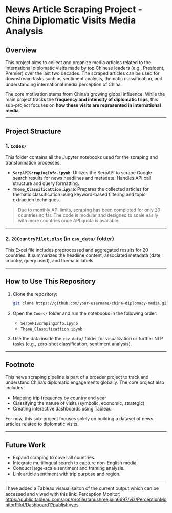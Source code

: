 # News Article Scraping Project - China Diplomatic Visits Media Analysis

## Overview

This project aims to collect and organize media articles related to the international diplomatic visits made by top Chinese leaders (e.g., President, Premier) over the last two decades. The scraped articles can be used for downstream tasks such as sentiment analysis, thematic classification, and understanding international media perception of China.

The core motivation stems from China’s growing global influence. While the main project tracks the **frequency and intensity of diplomatic trips**, this sub-project focuses on **how these visits are represented in international media**.

---

## Project Structure

### 1. `Codes/`

This folder contains all the Jupyter notebooks used for the scraping and transformation processes:

* **`SerpAPIScrapingInfo.ipynb`**: Utilizes the SerpAPI to scrape Google search results for news headlines and metadata. Handles API call structure and query formatting.
* **`Theme_Classificattion.ipynb`**: Prepares the collected articles for thematic classification using keyword-based filtering and topic extraction techniques.

>  Due to monthly API limits, scraping has been completed for only 20 countries so far. The code is modular and designed to scale easily with more countries once API quota is available.

---

### 2. `20CountryPilot.xlsx` (in `csv_data/` folder)

This Excel file includes preprocessed and aggregated results for 20 countries. It summarizes the headline content, associated metadata (date, country, query used), and thematic labels.

---

## How to Use This Repository

1. Clone the repository:

   ```bash
   git clone https://github.com/your-username/china-diplomacy-media.git
   ```

2. Open the `Codes/` folder and run the notebooks in the following order:

   * `SerpAPIScrapingInfo.ipynb`
   * `Theme_Classificattion.ipynb`

3. Use the data inside the `csv_data/` folder for visualization or further NLP tasks (e.g., zero-shot classification, sentiment analysis).

---

## Footnote

This news scraping pipeline is part of a broader project to track and understand China’s diplomatic engagements globally. The core project also includes:

* Mapping trip frequency by country and year
* Classifying the nature of visits (symbolic, economic, strategic)
* Creating interactive dashboards using Tableau

For now, this sub-project focuses solely on building a dataset of news articles related to diplomatic visits.

---

## Future Work

* Expand scraping to cover all countries.
* Integrate multilingual search to capture non-English media.
* Conduct large-scale sentiment and framing analysis.
* Link article sentiment with trip purpose and region.

---


I have added a Tableau visaualisaiton of the current output which can be accessed and viwed with this link:
Perception Monitor: https://public.tableau.com/app/profile/tanushree.jain6697/viz/PerceptionMonitorPilot/Dashboard1?publish=yes

